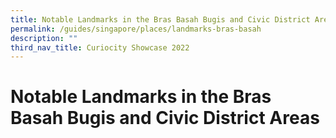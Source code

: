 ```yaml
---
title: Notable Landmarks in the Bras Basah Bugis and Civic District Areas
permalink: /guides/singapore/places/landmarks-bras-basah
description: ""
third_nav_title: Curiocity Showcase 2022
---
```


# Notable Landmarks in the Bras Basah Bugis and Civic District Areas